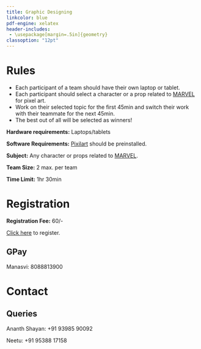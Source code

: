 ```yaml
---
title: Graphic Designing
linkcolor: blue
pdf-engine: xelatex
header-includes:
 - \usepackage[margin=.5in]{geometry}
classoption: "12pt"
---
```


# Rules

+ Each participant of a team should
have their own laptop or tablet.
+ Each participant should select a
character or a prop related to 
[MARVEL](https://www.marvel.com/) for
pixel art.
+ Work on their selected topic for
the first 45min and switch their
work with their teammate for the
next 45min.
+ The best out of all will be
selected as winners!

**Hardware requirements:**
 Laptops/tablets

**Software Requirements:**
 [Pixilart](https://pixilart.com/) should be
preinstalled.

**Subject:**
 Any character or props related to
[MARVEL](https://www.marvel.com/).

**Team Size:**
 2 max. per team

**Time Limit:**
 1hr 30min

# Registration

**Registration Fee:** 60/-

[Click here](https://form.google.com) to
register.

## GPay

Manasvi: 8088813900

# Contact

## Queries

Ananth Shayan: +91 93985 90092

Neetu: +91 95388 17158

